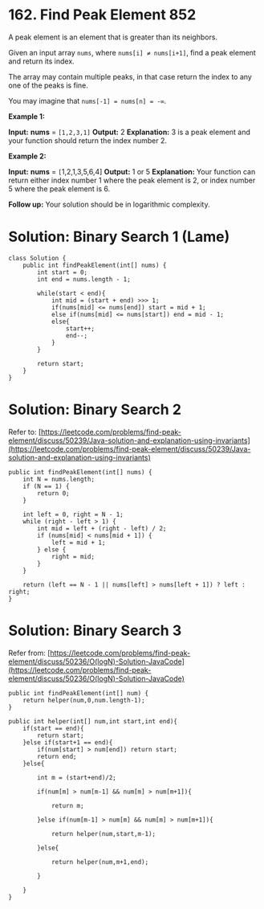 # 162. Find Peak Element 852
A peak element is an element that is greater than its neighbors.

Given an input array  `nums`, where  `nums[i] ≠ nums[i+1]`, find a peak element and return its index.

The array may contain multiple peaks, in that case return the index to any one of the peaks is fine.

You may imagine that  `nums[-1] = nums[n] = -∞`.

**Example 1:**

**Input:** **nums** = `[1,2,3,1]`
**Output:** 2
**Explanation:** 3 is a peak element and your function should return the index number 2.

**Example 2:**

**Input:** **nums** = `[`1,2,1,3,5,6,4]
**Output:** 1 or 5 
**Explanation:** Your function can return either index number 1 where the peak element is 2, 
             or index number 5 where the peak element is 6.

**Follow up:** Your solution should be in logarithmic complexity.

# Solution: Binary Search 1 (Lame)
```
class Solution {
    public int findPeakElement(int[] nums) {
        int start = 0;
        int end = nums.length - 1;
        
        while(start < end){
            int mid = (start + end) >>> 1;
            if(nums[mid] <= nums[end]) start = mid + 1;
            else if(nums[mid] <= nums[start]) end = mid - 1;
            else{
                start++;
                end--;
            }
        }
        
        return start;
    }
}
```

# Solution: Binary Search 2
Refer to: [https://leetcode.com/problems/find-peak-element/discuss/50239/Java-solution-and-explanation-using-invariants](https://leetcode.com/problems/find-peak-element/discuss/50239/Java-solution-and-explanation-using-invariants)
```
public int findPeakElement(int[] nums) {
    int N = nums.length;
    if (N == 1) {
        return 0;
    }
   
    int left = 0, right = N - 1;
    while (right - left > 1) {
        int mid = left + (right - left) / 2;
        if (nums[mid] < nums[mid + 1]) {
            left = mid + 1;
        } else {
            right = mid;
        }
    }
    
    return (left == N - 1 || nums[left] > nums[left + 1]) ? left : right;
}
```

# Solution: Binary Search 3
Refer from: [https://leetcode.com/problems/find-peak-element/discuss/50236/O(logN)-Solution-JavaCode](https://leetcode.com/problems/find-peak-element/discuss/50236/O(logN)-Solution-JavaCode)
```
public int findPeakElement(int[] num) {    
    return helper(num,0,num.length-1);
}

public int helper(int[] num,int start,int end){
    if(start == end){
        return start;
    }else if(start+1 == end){
        if(num[start] > num[end]) return start;
        return end;
    }else{
        
        int m = (start+end)/2;
        
        if(num[m] > num[m-1] && num[m] > num[m+1]){

            return m;

        }else if(num[m-1] > num[m] && num[m] > num[m+1]){

            return helper(num,start,m-1);

        }else{

            return helper(num,m+1,end);

        }
        
    }
}
```